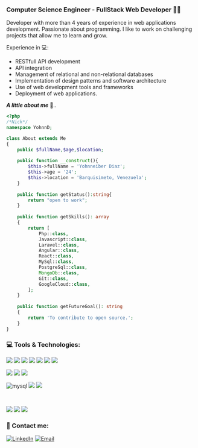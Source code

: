 ### Computer Science Engineer - FullStack Web Developer 🧑‍💻

Developer with more than 4 years of experience in web applications development. Passionate about programming. I like to work on challenging projects that allow me to learn and grow.

Experience in 💻:
* RESTfull API development
* API integration
* Management of relational and non-relational databases
* Implementation of design patterns and software architecture
* Use of web development tools and frameworks
* Deployment of web applications.


_**A little about me**_ 🧐..

```php
<?php
/*Nick*/
namespace YohnnD;

class About extends Me
{
    public $fullName,$age,$location;
   
    public function __construct(){
        $this->fullName = 'Yohnneiber Diaz';
        $this->age = '24';
        $this->location = 'Barquisimeto, Venezuela';
    }
    
    public function getStatus():string{
        return "open to work";
    }
    
    public function getSkills(): array
    {
        return [
            Php::class,
            Javascript::class,
            Laravel::class,
            Angular::class,
            React::class,
            MySql::class,
            PostgreSql::class,
            MongoDb::class,
            Git::class,
            GoogleCloud::class,
        ];
    }
 
    public function getFutureGoal(): string
    {
        return 'To contribute to open source.';
    }
}
```

### 💻 Tools & Technologies:
<img src="https://img.shields.io/badge/HTML5-E34F26?style=for-the-badge&logo=html5&logoColor=white" /> <img src="https://img.shields.io/badge/CSS3-1572B6?style=for-the-badge&logo=css3&logoColor=white" />
<img src="https://img.shields.io/badge/JavaScript-323330?style=for-the-badge&logo=javascript&logoColor=F7DF1E" /> <img src="https://img.shields.io/badge/React-20232A?style=for-the-badge&logo=react&logoColor=61DAFB" /> <img src="https://img.shields.io/badge/Angular-DD0031?style=for-the-badge&logo=angular&logoColor=white" />  <img src="https://img.shields.io/badge/Livewire-4e56a6?style=for-the-badge&logo=livewire&logoColor=white" />  <img src="https://img.shields.io/badge/Alpine%20JS-8BC0D0?style=for-the-badge&logo=alpinedotjs&logoColor=black" />

<img src="https://img.shields.io/badge/PHP-777BB4?style=for-the-badge&logo=php&logoColor=white" /> <img src="https://img.shields.io/badge/Laravel-FF2D20?style=for-the-badge&logo=laravel&logoColor=white" /> <img src="https://img.shields.io/badge/Node%20js-339933?style=for-the-badge&logo=nodedotjs&logoColor=white" /> 


<img alt="mysql" src="https://img.shields.io/badge/MySQL-005C84?style=for-the-badge&logo=mysql&logoColor=white"> <img src="https://img.shields.io/badge/PostgreSQL-316192?style=for-the-badge&logo=postgresql&logoColor=white" /> <img src="https://img.shields.io/badge/MongoDB-4EA94B?style=for-the-badge&logo=mongodb&logoColor=white" /> 

<br/>

<img src="https://img.shields.io/badge/Google_Cloud-4285F4?style=for-the-badge&logo=google-cloud&logoColor=white" /> <img src="https://img.shields.io/badge/Linux-FCC624?style=for-the-badge&logo=linux&logoColor=black" /> <img src="https://img.shields.io/badge/GIT-E44C30?style=for-the-badge&logo=git&logoColor=white" />   

### 📲 Contact me:
[![LinkedIn](https://img.shields.io/badge/LinkedIn-0077B5?style=for-the-badge&logo=linkedin&logoColor=white" )](https://www.linkedin.com/in/yohnneiber-diaz-b830611a5/)
[![Email](https://img.shields.io/badge/Gmail-D14836?style=for-the-badge&logo=gmail&logoColor=white&labelColor=101010" )](mailto:yohnndev@gmail.com)